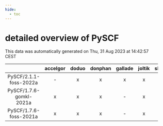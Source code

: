 ```yaml
---
hide:
  - toc
---
```


detailed overview of PySCF
==========================


This data was automatically generated on Thu, 31 Aug 2023 at 14:42:57 CEST  

| |accelgor|doduo|donphan|gallade|joltik|skitty|swalot|victini|
| :---: | :---: | :---: | :---: | :---: | :---: | :---: | :---: | :---: |
|PySCF/2.1.1-foss-2022a|-|x|x|x|x|x|x|x|
|PySCF/1.7.6-gomkl-2021a|x|x|x|-|x|x|x|x|
|PySCF/1.7.6-foss-2021a|x|x|x|-|x|x|x|x|
